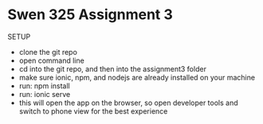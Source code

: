# Swen 325 Assignment 3 

SETUP
- clone the git repo
- open command line
- cd into the git repo, and then into the assignment3 folder
- make sure ionic, npm, and nodejs are already installed on your machine
- run: npm install
- run: ionic serve
- this will open the app on the browser, so open developer tools and switch to phone view for the best experience
